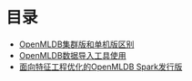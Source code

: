 # 目录

- [OpenMLDB集群版和单机版区别](standalone_vs_cluster.md)
- [OpenMLDB数据导入工具使用](data_import.md)
- [面向特征工程优化的OpenMLDB Spark发行版](openmldbspark_distribution.md)

